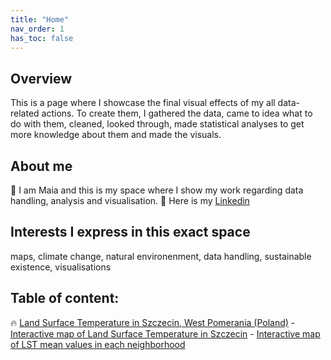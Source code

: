 ```yaml
---
title: "Home"
nav_order: 1
has_toc: false
---
```



## Overview

This is a page where I showcase the final visual effects of my all data-related actions. To create them, I gathered the data, came to idea what to do with them, cleaned, looked through, made statistical analyses to get more knowledge about them and made the visuals.

## About me
:ocean: I am Maia and this is my space where I show my work regarding data handling, analysis and visualisation.
:ocean: Here is my [Linkedin](www.linkedin.com/in/maia-tr)

## Interests I express in this exact space
maps, climate change, natural environenment, data handling, sustainable existence, visualisations

## Table of content:

:fire: [Land Surface Temperature in Szczecin, West Pomerania (Poland)](https://maia-tr.github.io/portfolio/lst/)
	- [Interactive map of Land Surface Temperature in Szczecin](https://maia-tr.github.io/portfolio/lst/interactive_bokeh_plot.html)
	- [Interactive map of LST mean values in each neighborhood](https://maia-tr.github.io/portfolio/lst/zonal_stats_map.html)